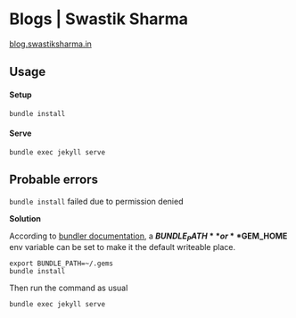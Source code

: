 Blogs | Swastik Sharma
=======
[blog.swastiksharma.in](https://blog.swastiksharma.in)

## Usage
#### Setup
```console
bundle install
```
#### Serve
```console
bundle exec jekyll serve
```
## Probable errors
`bundle install` failed due to permission denied

**Solution**

According to [bundler documentation](), a **$BUNDLE_PATH** or **$GEM_HOME** env variable can be set to make it the default writeable place.
```console
export BUNDLE_PATH=~/.gems
bundle install
```
Then run the command as usual
```console
bundle exec jekyll serve
```




